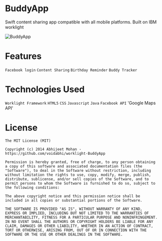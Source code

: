 BuddyApp
==================

Swift content sharing app compatible with all mobile platforms. Built on IBM worklight

![BuddyApp](https://github.com/voidabhi/worklight-BuddyApp/blob/screenshot/screenshot.jpg)

Features
==========================
`Facebook login`
`Content Sharing`
`Birthday Reminder`
`Buddy Tracker`

Technologies Used
==========================

`Worklight Framework`
`HTML5`
`CSS`
`Javascript`
`Java`
`Facebook API`
'Google Maps API'

License
==========================
```
The MIT License (MIT)

Copyright (c) 2014 Abhijeet Mohan - https://github.com/voidabhi/worklight-BuddyApp

Permission is hereby granted, free of charge, to any person obtaining a copy of this software and associated documentation files (the "Software"), to deal in the Software without restriction, including without limitation the rights to use, copy, modify, merge, publish, distribute, sublicense, and/or sell copies of the Software, and to permit persons to whom the Software is furnished to do so, subject to the following conditions:

The above copyright notice and this permission notice shall be included in all copies or substantial portions of the Software.

THE SOFTWARE IS PROVIDED "AS IS", WITHOUT WARRANTY OF ANY KIND, EXPRESS OR IMPLIED, INCLUDING BUT NOT LIMITED TO THE WARRANTIES OF MERCHANTABILITY, FITNESS FOR A PARTICULAR PURPOSE AND NONINFRINGEMENT. IN NO EVENT SHALL THE AUTHORS OR COPYRIGHT HOLDERS BE LIABLE FOR ANY CLAIM, DAMAGES OR OTHER LIABILITY, WHETHER IN AN ACTION OF CONTRACT, TORT OR OTHERWISE, ARISING FROM, OUT OF OR IN CONNECTION WITH THE SOFTWARE OR THE USE OR OTHER DEALINGS IN THE SOFTWARE.

```
